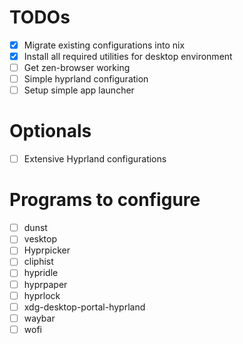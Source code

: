 # TODOs

- [x] Migrate existing configurations into nix
- [x] Install all required utilities for desktop environment
- [ ] Get zen-browser working
- [ ] Simple hyprland configuration
- [ ] Setup simple app launcher

# Optionals

- [ ] Extensive Hyprland configurations

# Programs to configure

- [ ] dunst
- [ ] vesktop
- [ ] Hyprpicker
- [ ] cliphist
- [ ] hypridle
- [ ] hyprpaper
- [ ] hyprlock
- [ ] xdg-desktop-portal-hyprland
- [ ] waybar
- [ ] wofi
